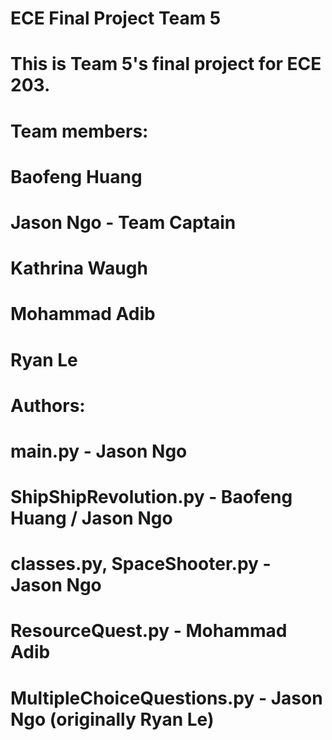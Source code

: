 # ECE Final Project Team 5

# This is Team 5's final project for ECE 203.

# Team members:

# Baofeng Huang
# Jason Ngo - Team Captain
# Kathrina Waugh
# Mohammad Adib
# Ryan Le

# Authors:

# main.py - Jason Ngo
# ShipShipRevolution.py - Baofeng Huang / Jason Ngo
# classes.py, SpaceShooter.py - Jason Ngo
# ResourceQuest.py - Mohammad Adib
# MultipleChoiceQuestions.py - Jason Ngo (originally Ryan Le)
